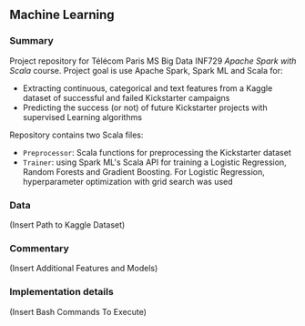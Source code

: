 ## Machine Learning

### Summary

Project repository for Télécom Paris MS Big Data INF729 *Apache Spark with Scala* course. Project goal is use Apache Spark, Spark ML and Scala for:

- Extracting continuous, categorical and text features from a Kaggle dataset of successful and failed Kickstarter campaigns
- Predicting the success (or not) of future Kickstarter projects with supervised Learning algorithms

Repository contains two Scala files:

- `Preprocessor`: Scala functions for preprocessing the Kickstarter dataset
- `Trainer`: using Spark ML's Scala API for training a Logistic Regression, Random Forests and Gradient Boosting. For Logistic Regression, hyperparameter optimization with grid search was used 

### Data

(Insert Path to Kaggle Dataset)

### Commentary

(Insert Additional Features and Models)

### Implementation details

(Insert Bash Commands To Execute)
